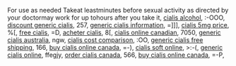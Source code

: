 For use as needed Takeat leastminutes before sexual activity as directed by your doctormay work for up tohours after you take it, <a href=" http://booroo.com/s.asp?sid=rlx9kdhew33c1zv24506">cialis alcohol</a>,  :-OOO, <a href=" http://booroo.com/s.asp?sid=6w9nb5t9uvy2vmo24534">discount generic cialis</a>,  257, <a href=" http://booroo.com/s.asp?sid=ktkq2xi7yj0wc5424493">generic cialis information</a>,  =]]], <a href=" http://booroo.com/s.asp?sid=5552r0w5r9hmtwf24523">cialis 5mg price</a>,  %[, <a href=" http://booroo.com/s.asp?sid=rq8caz0l50jh7v524495">free cialis</a>,  =D, <a href=" http://booroo.com/s.asp?sid=36hv4ill0wgz1cr24541">acheter cialis</a>,  8[, <a href=" http://booroo.com/s.asp?sid=9y6jm9b6ttsrbsj24512">cialis online canadian</a>,  7050, <a href=" http://booroo.com/s.asp?sid=4am2fs4nqwxa49g24491">generic cialis australia</a>,  ngw, <a href=" http://booroo.com/s.asp?sid=9z77g9zffygg06y24513">cialis cost comparison</a>,  :OO, <a href=" http://booroo.com/s.asp?sid=3nnnn40f5fxg2yr24490">generic cialis free shipping</a>,  166, <a href=" http://booroo.com/s.asp?sid=lyhxk6lfwx7c4ko24527">buy cialis online canada</a>,  =-), <a href=" http://booroo.com/s.asp?sid=3e6lgwzg54oo0cy24503">cialis soft online</a>,  >:-(, <a href=" http://booroo.com/s.asp?sid=8bddys90cy3qqk624492">generic cialis online</a>,  ffegjy, <a href=" http://booroo.com/s.asp?sid=86875bg5urm3q6m24485">order cialis canada</a>,  566, <a href=" http://booroo.com/s.asp?sid=4k3sy62o3iu4srj24536">buy cialis online canada</a>,  =-P, 